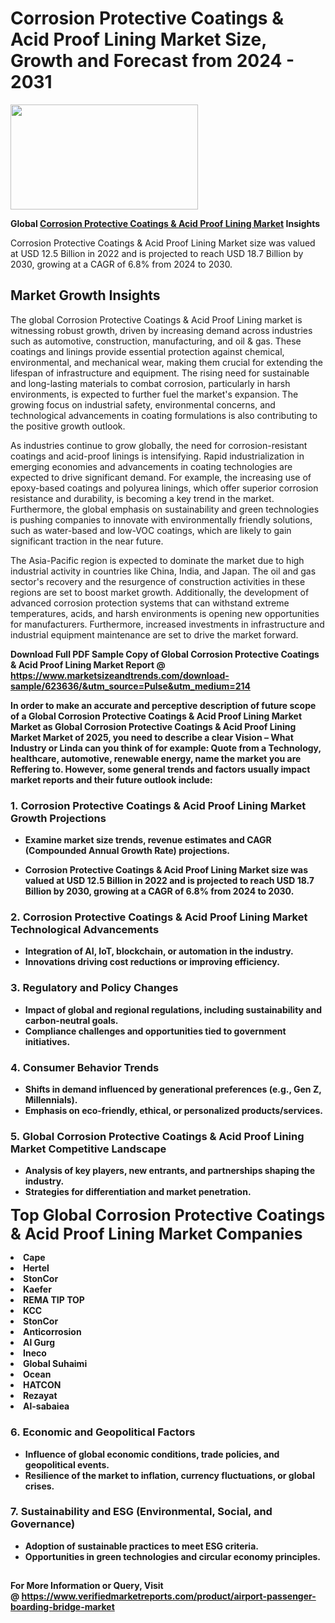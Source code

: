 <H1>Corrosion Protective Coatings & Acid Proof Lining Market Size, Growth and Forecast from 2024 - 2031</H1><img class="aligncenter size-medium wp-image-584254" src="https://thirdeyenews.in/wp-content/uploads/2024/09/Global-Market-Research-300x168.jpeg" alt="" width="300" height="168" /><p><strong>Global&nbsp;<a href="https://www.marketsizeandtrends.com/download-sample/623636/&amp;utm_source=Pulse&amp;utm_medium=214">Corrosion Protective Coatings & Acid Proof Lining Market</a> Insights</strong></p><p>Corrosion Protective Coatings & Acid Proof Lining Market size was valued at USD 12.5 Billion in 2022 and is projected to reach USD 18.7 Billion by 2030, growing at a CAGR of 6.8% from 2024 to 2030.</p><p><h2>Market Growth Insights</h2> <p>The global Corrosion Protective Coatings & Acid Proof Lining market is witnessing robust growth, driven by increasing demand across industries such as automotive, construction, manufacturing, and oil & gas. These coatings and linings provide essential protection against chemical, environmental, and mechanical wear, making them crucial for extending the lifespan of infrastructure and equipment. The rising need for sustainable and long-lasting materials to combat corrosion, particularly in harsh environments, is expected to further fuel the market's expansion. The growing focus on industrial safety, environmental concerns, and technological advancements in coating formulations is also contributing to the positive growth outlook.</p> <p><strong></strong></p> <p>As industries continue to grow globally, the need for corrosion-resistant coatings and acid-proof linings is intensifying. Rapid industrialization in emerging economies and advancements in coating technologies are expected to drive significant demand. For example, the increasing use of epoxy-based coatings and polyurea linings, which offer superior corrosion resistance and durability, is becoming a key trend in the market. Furthermore, the global emphasis on sustainability and green technologies is pushing companies to innovate with environmentally friendly solutions, such as water-based and low-VOC coatings, which are likely to gain significant traction in the near future.</p> <p>The Asia-Pacific region is expected to dominate the market due to high industrial activity in countries like China, India, and Japan. The oil and gas sector's recovery and the resurgence of construction activities in these regions are set to boost market growth. Additionally, the development of advanced corrosion protection systems that can withstand extreme temperatures, acids, and harsh environments is opening new opportunities for manufacturers. Furthermore, increased investments in infrastructure and industrial equipment maintenance are set to drive the market forward.</p> <p><strong></p><p><span class=""><strong>Download Full PDF Sample Copy of Global Corrosion Protective Coatings & Acid Proof Lining Market Report</strong> @ <a href="https://www.marketsizeandtrends.com/download-sample/623636/&amp;utm_source=Pulse&amp;utm_medium=214" target="_blank">https://www.marketsizeandtrends.com/download-sample/623636/&amp;utm_source=Pulse&amp;utm_medium=214</a></span></p><p>In order to make an accurate and perceptive description of future scope of a Global&nbsp;Corrosion Protective Coatings & Acid Proof Lining Market Market as Global&nbsp;Corrosion Protective Coatings & Acid Proof Lining Market Market of 2025, you need to describe a clear Vision &ndash; What Industry or Linda can you think of for example: Quote from a Technology, healthcare, automotive, renewable energy, name the market you are Reffering to. However, some general trends and factors usually impact market reports and their future outlook include:</p><h3>1.&nbsp;<strong>Corrosion Protective Coatings & Acid Proof Lining Market Growth Projections</strong></h3><ul><li>Examine market size trends, revenue estimates and CAGR (Compounded Annual Growth Rate) projections.</li><li><p>Corrosion Protective Coatings & Acid Proof Lining Market size was valued at USD 12.5 Billion in 2022 and is projected to reach USD 18.7 Billion by 2030, growing at a CAGR of 6.8% from 2024 to 2030.</p></li></ul><h3>2.&nbsp;<strong>Corrosion Protective Coatings & Acid Proof Lining Market Technological Advancements</strong></h3><ul><li>Integration of AI, IoT, blockchain, or automation in the industry.</li><li>Innovations driving cost reductions or improving efficiency.</li></ul><h3>3.&nbsp;<strong>Regulatory and Policy Changes</strong></h3><ul><li>Impact of global and regional regulations, including sustainability and carbon-neutral goals.</li><li>Compliance challenges and opportunities tied to government initiatives.</li></ul><h3>4.&nbsp;<strong>Consumer Behavior Trends</strong></h3><ul><li>Shifts in demand influenced by generational preferences (e.g., Gen Z, Millennials).</li><li>Emphasis on eco-friendly, ethical, or personalized products/services.</li></ul><h3>5.&nbsp;<strong>Global Corrosion Protective Coatings & Acid Proof Lining Market Competitive Landscape</strong></h3><ul><li>Analysis of key players, new entrants, and partnerships shaping the industry.</li><li>Strategies for differentiation and market penetration.</li></ul><p data-pm-slice="1 1 []"><span style="color: inherit; font-family: inherit; font-size: 25px;">Top Global Corrosion Protective Coatings & Acid Proof Lining Market Companies</span></p><div class="" data-test-id=""><p><li>Cape</li><li> Hertel</li><li> StonCor</li><li> Kaefer</li><li> REMA TIP TOP</li><li> KCC</li><li> StonCor</li><li> Anticorrosion</li><li> Al Gurg</li><li> Ineco</li><li> Global Suhaimi</li><li> Ocean</li><li> HATCON</li><li> Rezayat</li><li> Al-sabaiea</li></p></div><h3>6.&nbsp;<strong>Economic and Geopolitical Factors</strong></h3><ul><li>Influence of global economic conditions, trade policies, and geopolitical events.</li><li>Resilience of the market to inflation, currency fluctuations, or global crises.</li></ul><h3>7.&nbsp;<strong>Sustainability and ESG (Environmental, Social, and Governance)</strong></h3><ul><li>Adoption of sustainable practices to meet ESG criteria.</li><li>Opportunities in green technologies and circular economy principles.</li></ul><h2><strong style="font-size: 14px;">For More Information or Query, Visit @&nbsp;</strong><a style="background-color: #ffffff; font-size: 14px;" href="https://www.marketsizeandtrends.com/report/corrosion-protective-coatings-and-acid-proof-lining-market/" target="_blank">https://www.verifiedmarketreports.com/product/airport-passenger-boarding-bridge-market</a></h2>
